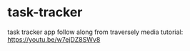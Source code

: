 # task-tracker
task tracker app follow along from traversely media tutorial: https://youtu.be/w7ejDZ8SWv8

